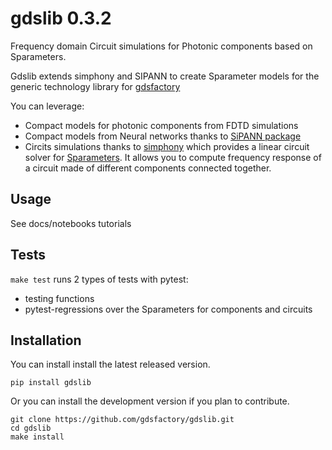 # gdslib 0.3.2

Frequency domain Circuit simulations for Photonic components based on Sparameters.

Gdslib extends simphony and SIPANN to create Sparameter models for the generic technology library for [gdsfactory](https://gdsfactory.readthedocs.io/en/latest/)

You can leverage:

- Compact models for photonic components from FDTD simulations
- Compact models from Neural networks thanks to [SiPANN package](https://sipann.readthedocs.io/en/latest/?badge=latest)
- Circits simulations thanks to [simphony](https://simphonyphotonics.readthedocs.io/en/stable/) which provides a linear circuit solver for [Sparameters](https://en.wikipedia.org/wiki/Scattering_parameters). It allows you to compute frequency response of a circuit made of different components connected together.

## Usage

See docs/notebooks tutorials

## Tests

`make test` runs 2 types of tests with pytest:

- testing functions
- pytest-regressions over the Sparameters for components and circuits

## Installation

You can install install the latest released version.

```
pip install gdslib
```

Or you can install the development version if you plan to contribute.

```
git clone https://github.com/gdsfactory/gdslib.git
cd gdslib
make install
```
